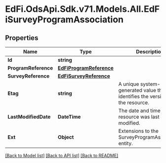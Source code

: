 # EdFi.OdsApi.Sdk.v71.Models.All.EdFiSurveyProgramAssociation

## Properties

Name | Type | Description | Notes
------------ | ------------- | ------------- | -------------
**Id** | **string** |  | [optional] 
**ProgramReference** | [**EdFiProgramReference**](EdFiProgramReference.md) |  | 
**SurveyReference** | [**EdFiSurveyReference**](EdFiSurveyReference.md) |  | 
**Etag** | **string** | A unique system-generated value that identifies the version of the resource. | [optional] 
**LastModifiedDate** | **DateTime** | The date and time the resource was last modified. | [optional] 
**Ext** | **Object** | Extensions to the SurveyProgramAssociation entity. | [optional] 

[[Back to Model list]](../README.md#documentation-for-models) [[Back to API list]](../README.md#documentation-for-api-endpoints) [[Back to README]](../README.md)

